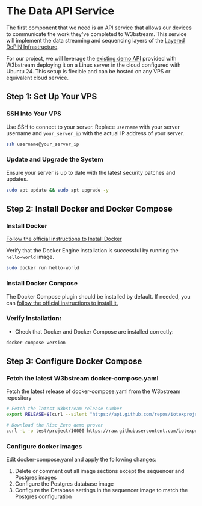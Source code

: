 # The Data API Service

The first component that we need is an API service that allows our devices to communicate the work they've completed to W3bstream. This service will implement the data streaming and sequencing layers of the [Layered DePIN Infrastructure](../../../depin-infra-modules-dim/dims-overview.md).&#x20;

For our project, we will leverage the [existing demo API](https://github.com/iotexproject/w3bstream/tree/develop/cmd/sequencer) provided with W3bstream deploying it on a Linux server in the cloud configured with Ubuntu 24. This setup is flexible and can be hosted on any VPS or equivalent cloud service.

## Step 1: Set Up Your VPS

### **SSH into Your VPS**

Use SSH to connect to your server. Replace `username` with your server username and `your_server_ip` with the actual IP address of your server.

```bash
ssh username@your_server_ip
```

### **Update and Upgrade the System**

Ensure your server is up to date with the latest security patches and updates.

```bash
sudo apt update && sudo apt upgrade -y
```

## Step 2: Install Docker and Docker Compose

### **Install Docker**

[Follow the official instructions to Install Docker](https://docs.docker.com/engine/install/ubuntu/#install-using-the-repository)

Verify that the Docker Engine installation is successful by running the `hello-world` image.

```bash
sudo docker run hello-world
```

### **Install Docker Compose**

The Docker Compose plugin should be installed by default. If needed, you can [follow the official instructions to install it.](https://app.gitbook.com/s/N3toi7pZFqhzxAbCj5Uv/reference/proof-of-location-api)

### **Verify Installation**:

* Check that Docker and Docker Compose are installed correctly:

```bash
docker compose version
```

## Step 3: Configure Docker Compose

### **Fetch the latest W3bstream docker-compose.yaml**

Fetch the latest release of docker-compose.yaml from the W3bstream repository

```bash
# Fetch the latest W3bstream release number
export RELEASE=$(curl --silent "https://api.github.com/repos/iotexproject/w3bstream/releases/latest" | jq -r .tag_name)

# Download the Risc Zero demo prover
curl -L -o test/project/10000 https://raw.githubusercontent.com/iotexproject/w3bstream/$RELEASE/docker-compose.yaml
```

### Configure docker images

Edit docker-compose.yaml and apply the following changes:

1. Delete or comment out all image sections except the sequencer and Postgres images
2. Configure the Postgres database image
3. Configure the Database  settings in the sequencer image to match the Postgres configuration

